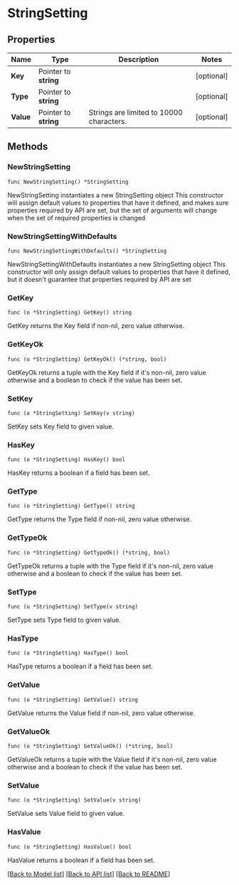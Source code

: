 # StringSetting

## Properties

Name | Type | Description | Notes
------------ | ------------- | ------------- | -------------
**Key** | Pointer to **string** |  | [optional] 
**Type** | Pointer to **string** |  | [optional] 
**Value** | Pointer to **string** | Strings are limited to 10000 characters. | [optional] 

## Methods

### NewStringSetting

`func NewStringSetting() *StringSetting`

NewStringSetting instantiates a new StringSetting object
This constructor will assign default values to properties that have it defined,
and makes sure properties required by API are set, but the set of arguments
will change when the set of required properties is changed

### NewStringSettingWithDefaults

`func NewStringSettingWithDefaults() *StringSetting`

NewStringSettingWithDefaults instantiates a new StringSetting object
This constructor will only assign default values to properties that have it defined,
but it doesn't guarantee that properties required by API are set

### GetKey

`func (o *StringSetting) GetKey() string`

GetKey returns the Key field if non-nil, zero value otherwise.

### GetKeyOk

`func (o *StringSetting) GetKeyOk() (*string, bool)`

GetKeyOk returns a tuple with the Key field if it's non-nil, zero value otherwise
and a boolean to check if the value has been set.

### SetKey

`func (o *StringSetting) SetKey(v string)`

SetKey sets Key field to given value.

### HasKey

`func (o *StringSetting) HasKey() bool`

HasKey returns a boolean if a field has been set.

### GetType

`func (o *StringSetting) GetType() string`

GetType returns the Type field if non-nil, zero value otherwise.

### GetTypeOk

`func (o *StringSetting) GetTypeOk() (*string, bool)`

GetTypeOk returns a tuple with the Type field if it's non-nil, zero value otherwise
and a boolean to check if the value has been set.

### SetType

`func (o *StringSetting) SetType(v string)`

SetType sets Type field to given value.

### HasType

`func (o *StringSetting) HasType() bool`

HasType returns a boolean if a field has been set.

### GetValue

`func (o *StringSetting) GetValue() string`

GetValue returns the Value field if non-nil, zero value otherwise.

### GetValueOk

`func (o *StringSetting) GetValueOk() (*string, bool)`

GetValueOk returns a tuple with the Value field if it's non-nil, zero value otherwise
and a boolean to check if the value has been set.

### SetValue

`func (o *StringSetting) SetValue(v string)`

SetValue sets Value field to given value.

### HasValue

`func (o *StringSetting) HasValue() bool`

HasValue returns a boolean if a field has been set.


[[Back to Model list]](../README.md#documentation-for-models) [[Back to API list]](../README.md#documentation-for-api-endpoints) [[Back to README]](../README.md)


